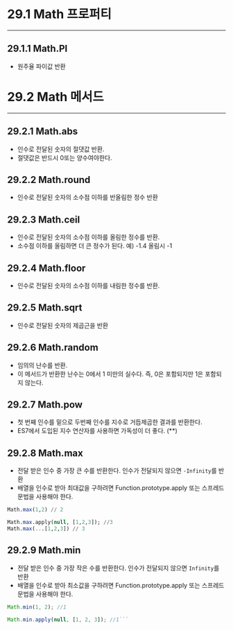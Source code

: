# 29.1 Math 프로퍼티

---

## 29.1.1 Math.PI

- 원주율 파이값 반환

# 29.2 Math 메서드

---

## 29.2.1 Math.abs

- 인수로 전달된 숫자의 절댓값 반환.
- 절댓값은 반드시 0또는 양수여야한다.

## 29.2.2 Math.round

- 인수로 전달된 숫자의 소수점 이하를 반올림한 정수 반환

## 29.2.3 Math.ceil

- 인수로 전달된 숫자의 소수점 이하를 올림한 정수를 반환.
- 소수점 이하를 올림하면 더 큰 정수가 된다. 예) -1.4 올림시 -1

## 29.2.4 Math.floor

- 인수로 전달된 숫자의 소수점 이하를 내림한 정수를 반환.

## 29.2.5 Math.sqrt

- 인수로 전달된 숫자의 제곱근을 반환

## 29.2.6 Math.random

- 임의의 난수를 반환.
- 이 메서드가 반환한 난수는 0에서 1 미만의 실수다. 즉, 0은 포함되지만 1은 포함되지 않는다.

## 29.2.7 Math.pow

- 첫 번째 인수를 밑으로 두번째 인수를 지수로 거듭제곱한 결과를 반환한다.
- ES7에서 도입된 지수 연산자를 사용하면 가독성이 더 좋다. (\*\*)

## 29.2.8 Math.max

- 전달 받은 인수 중 가장 큰 수를 반환한다. 인수가 전달되지 않으면 `-Infinity`를 반환
- 배열을 인수로 받아 최대값을 구하려면 Function.prototype.apply 또는 스프레드 문법을 사용해야 한다.

```sql
Math.max(1,2) // 2

Math.max.apply(null, [1,2,3]); //3
Math.max(...[1,2,3]) // 3
```

## 29.2.9 Math.min

- 전달 받은 인수 중 가장 작은 수를 반환한다. 인수가 전달되지 않으면 `Infinity`를 반환
- 배열을 인수로 받아 최소값을 구하려면 Function.prototype.apply 또는 스프레드 문법을 사용해야 한다.

````jsx
Math.min(1, 2); //1

Math.min.apply(null, [1, 2, 3]); //1```
````
